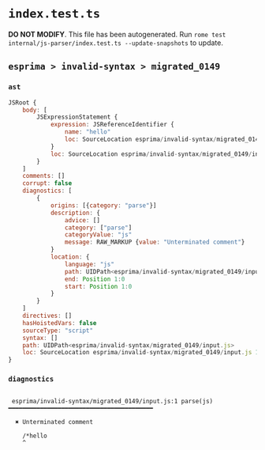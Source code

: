 # `index.test.ts`

**DO NOT MODIFY**. This file has been autogenerated. Run `rome test internal/js-parser/index.test.ts --update-snapshots` to update.

## `esprima > invalid-syntax > migrated_0149`

### `ast`

```javascript
JSRoot {
	body: [
		JSExpressionStatement {
			expression: JSReferenceIdentifier {
				name: "hello"
				loc: SourceLocation esprima/invalid-syntax/migrated_0149/input.js 1:2-1:7 (hello)
			}
			loc: SourceLocation esprima/invalid-syntax/migrated_0149/input.js 1:2-1:7
		}
	]
	comments: []
	corrupt: false
	diagnostics: [
		{
			origins: [{category: "parse"}]
			description: {
				advice: []
				category: ["parse"]
				categoryValue: "js"
				message: RAW_MARKUP {value: "Unterminated comment"}
			}
			location: {
				language: "js"
				path: UIDPath<esprima/invalid-syntax/migrated_0149/input.js>
				end: Position 1:0
				start: Position 1:0
			}
		}
	]
	directives: []
	hasHoistedVars: false
	sourceType: "script"
	syntax: []
	path: UIDPath<esprima/invalid-syntax/migrated_0149/input.js>
	loc: SourceLocation esprima/invalid-syntax/migrated_0149/input.js 1:0-2:0
}
```

### `diagnostics`

```

 esprima/invalid-syntax/migrated_0149/input.js:1 parse(js) ━━━━━━━━━━━━━━━━━━━━━━━━━━━━━━━━━━━━━━━━━

  ✖ Unterminated comment

    /*hello
    ^


```
